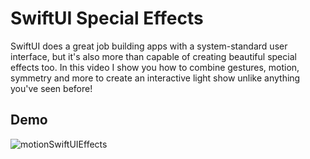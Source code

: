 # SwiftUI Special Effects

SwiftUI does a great job building apps with a system-standard 
user interface, but it's also more than capable of creating 
beautiful special effects too. In this video I show you how to
combine gestures, motion, symmetry and more to create an 
interactive light show unlike anything you've seen before!


## Demo

![motionSwiftUIEffects](https://user-images.githubusercontent.com/19979789/174275488-4ceeb299-5656-45c2-a682-bd74b232dc07.gif)
